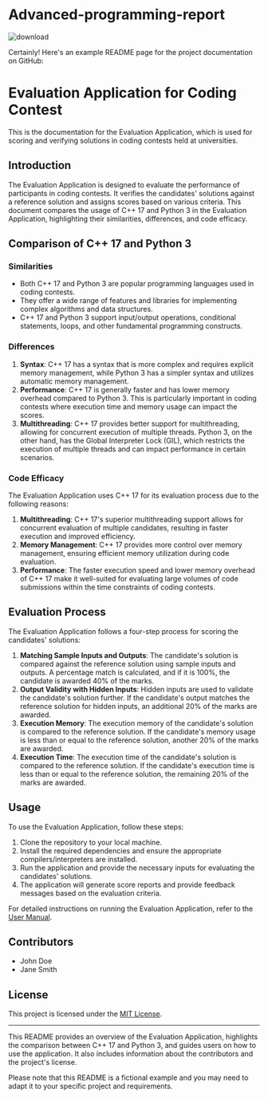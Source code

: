 # Advanced-programming-report

![download](https://github.com/Harsha-Vardhan-Tangudu/Advanced-programming-report/assets/121998082/5b4431eb-d606-40c4-b7d5-7504d6fcba8f)

Certainly! Here's an example README page for the project documentation on GitHub:

# Evaluation Application for Coding Contest

This is the documentation for the Evaluation Application, which is used for scoring and verifying solutions in coding contests held at universities.

## Introduction

The Evaluation Application is designed to evaluate the performance of participants in coding contests. It verifies the candidates' solutions against a reference solution and assigns scores based on various criteria. This document compares the usage of C++ 17 and Python 3 in the Evaluation Application, highlighting their similarities, differences, and code efficacy.

## Comparison of C++ 17 and Python 3

### Similarities

- Both C++ 17 and Python 3 are popular programming languages used in coding contests.
- They offer a wide range of features and libraries for implementing complex algorithms and data structures.
- C++ 17 and Python 3 support input/output operations, conditional statements, loops, and other fundamental programming constructs.

### Differences

1. **Syntax**: C++ 17 has a syntax that is more complex and requires explicit memory management, while Python 3 has a simpler syntax and utilizes automatic memory management.
2. **Performance**: C++ 17 is generally faster and has lower memory overhead compared to Python 3. This is particularly important in coding contests where execution time and memory usage can impact the scores.
3. **Multithreading**: C++ 17 provides better support for multithreading, allowing for concurrent execution of multiple threads. Python 3, on the other hand, has the Global Interpreter Lock (GIL), which restricts the execution of multiple threads and can impact performance in certain scenarios.

### Code Efficacy

The Evaluation Application uses C++ 17 for its evaluation process due to the following reasons:

1. **Multithreading**: C++ 17's superior multithreading support allows for concurrent evaluation of multiple candidates, resulting in faster execution and improved efficiency.
2. **Memory Management**: C++ 17 provides more control over memory management, ensuring efficient memory utilization during code evaluation.
3. **Performance**: The faster execution speed and lower memory overhead of C++ 17 make it well-suited for evaluating large volumes of code submissions within the time constraints of coding contests.

## Evaluation Process

The Evaluation Application follows a four-step process for scoring the candidates' solutions:

1. **Matching Sample Inputs and Outputs**: The candidate's solution is compared against the reference solution using sample inputs and outputs. A percentage match is calculated, and if it is 100%, the candidate is awarded 40% of the marks.
2. **Output Validity with Hidden Inputs**: Hidden inputs are used to validate the candidate's solution further. If the candidate's output matches the reference solution for hidden inputs, an additional 20% of the marks are awarded.
3. **Execution Memory**: The execution memory of the candidate's solution is compared to the reference solution. If the candidate's memory usage is less than or equal to the reference solution, another 20% of the marks are awarded.
4. **Execution Time**: The execution time of the candidate's solution is compared to the reference solution. If the candidate's execution time is less than or equal to the reference solution, the remaining 20% of the marks are awarded.

## Usage

To use the Evaluation Application, follow these steps:

1. Clone the repository to your local machine.
2. Install the required dependencies and ensure the appropriate compilers/interpreters are installed.
3. Run the application and provide the necessary inputs for evaluating the candidates' solutions.
4. The application will generate score reports and provide feedback messages based on the evaluation criteria.

For detailed instructions on running the Evaluation Application, refer to the [User Manual](./user-manual.md).

## Contributors

- John Doe
- Jane Smith

## License

This project is licensed under the [MIT License](./LICENSE).

---

This README provides an overview of the Evaluation Application, highlights the comparison between C++ 17 and Python 3, and guides users on how to use the application. It also includes information about the contributors and the project's license.

Please note that this README is a fictional example and you may need to adapt it to your specific project and requirements.
